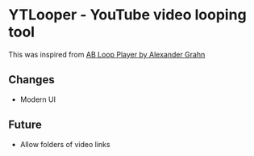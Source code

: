 # YTLooper - YouTube video looping tool

This was inspired from [AB Loop Player by Alexander Grahn](https://agrahn.gitlab.io/ABLoopPlayer/)

## Changes
- Modern UI

## Future
- Allow folders of video links

